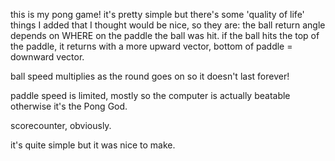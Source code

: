 this is my pong game! it's pretty simple but there's some 'quality of life' things I added that I thought would be nice, so they are:
the ball return angle depends on WHERE on the paddle the ball was hit. if the ball hits the top of the paddle, it returns with a more upward vector, bottom of paddle = downward vector.

ball speed multiplies as the round goes on so it doesn't last forever!

paddle speed is limited, mostly so the computer is actually beatable otherwise it's the Pong God.

scorecounter, obviously.

it's quite simple but it was nice to make.